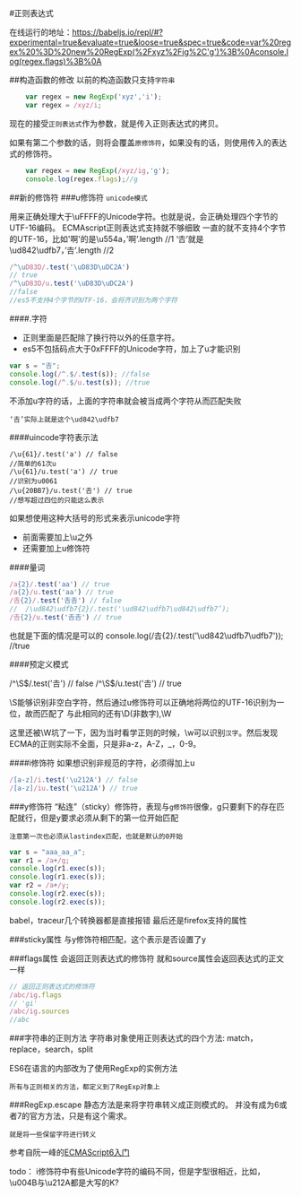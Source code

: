 #正则表达式

在线运行的地址：https://babeljs.io/repl/#?experimental=true&evaluate=true&loose=true&spec=true&code=var%20regex%20%3D%20new%20RegExp(%2Fxyz%2Fig%2C'g')%3B%0Aconsole.log(regex.flags)%3B%0A

##构造函数的修改
以前的构造函数只支持`字符串`

```javascript
	var regex = new RegExp('xyz','i');
	var regex = /xyz/i;
```

现在的接受`正则表达式`作为参数，就是传入正则表达式的拷贝。

如果有第二个参数的话，则将会覆盖`原修饰符`，如果没有的话，则使用传入的表达式的修饰符。

```javascript
	var regex = new RegExp(/xyz/ig,'g');
	console.log(regex.flags);//g
```

##新的修饰符
###u修饰符
`unicode模式`

用来正确处理大于\uFFFF的Unicode字符。也就是说，会正确处理四个字节的UTF-16编码。
ECMAscript正则表达式支持就不够细致
一直的就不支持4个字节的UTF-16，比如'啊'的是\u554a，’啊’.length //1
‘𠮷’就是\ud842\udfb7，’𠮷’.length //2

```javascript
/^\uD83D/.test('\uD83D\uDC2A')
// true
/^\uD83D/u.test('\uD83D\uDC2A')
//false
//es5不支持4个字节的UTF-16，会将齐识别为两个字符
```
####.字符
- 正则里面是匹配除了换行符以外的任意字符。
- es5不包括码点大于0xFFFF的Unicode字符，加上了u才能识别

```javascript
var s = "𠮷";
console.log(/^.$/.test(s)); //false
console.log(/^.$/u.test(s)); //true
```

不添加u字符的话，上面的字符串就会被当成两个字符从而匹配失败

	‘𠮷’实际上就是这个\ud842\udfb7

####uincode字符表示法

```javascipt
/\u{61}/.test('a') // false
//简单的61次u
/\u{61}/u.test('a') // true
//识别为u0061
/\u{20BB7}/u.test('𠮷') // true
//想写超过四位的只能这么表示
```

如果想使用这种大括号的形式来表示unicode字符

- 前面需要加上\u之外
- 还需要加上u修饰符

####量词

```javascript
/a{2}/.test('aa') // true
/a{2}/u.test('aa') // true
/𠮷{2}/.test('𠮷𠮷') // false
//  /\ud842\udfb7{2}/.test('\ud842\udfb7\ud842\udfb7’);
/𠮷{2}/u.test('𠮷𠮷') // true
```

也就是下面的情况是可以的
console.log(/𠮷{2}/.test('\ud842\udfb7\udfb7')); //true

####预定义模式

/^\S$/.test('𠮷') // false
/^\S$/u.test('𠮷') // true

\S能够识别非空白字符，然后通过u修饰符可以正确地将两位的UTF-16识别为一位，故而匹配了
与此相同的还有\D(非数字),\W

这里还被\W坑了一下，因为当时看学正则的时候，\w可以识别`汉字`。然后发现ECMA的正则实际不全面，只是非a-z，A-Z，_，0-9。

####i修饰符
如果想识别非规范的字符，必须得加上u

```javascript
/[a-z]/i.test('\u212A') // false
/[a-z]/iu.test('\u212A') // true
```

###y修饰符
“粘连”（sticky）修饰符，表现与`g修饰符`很像，g只要剩下的存在匹配就行，但是y要求必须从剩下的第一位开始匹配
	
	注意第一次也必须从lastindex匹配，也就是默认的0开始
	
```javascript
var s = "aaa_aa_a";
var r1 = /a+/g;
console.log(r1.exec(s));
console.log(r1.exec(s));
var r2 = /a+/y;
console.log(r2.exec(s));
console.log(r2.exec(s));
```

babel，traceur几个转换器都是直接报错
最后还是firefox支持的属性

###sticky属性
与y修饰符相匹配，这个表示是否设置了y

###flags属性
会返回正则表达式的修饰符
就和source属性会返回表达式的正文一样

```javascript
// 返回正则表达式的修饰符
/abc/ig.flags
// 'gi'
/abc/ig.sources
//abc
```

###字符串的正则方法
字符串对象使用正则表达式的四个方法:
match，replace，search，split

ES6在语言的内部改为了使用RegExp的实例方法
    
    所有与正则相关的方法，都定义到了RegExp对象上

###RegExp.escape
静态方法是来将字符串转义成正则模式的。
并没有成为6或者7的官方方法，只是有这个需求。
	
	就是将一些保留字符进行转义

参考自阮一峰的[ECMAScript6入门](http://es6.ruanyifeng.com/#docs/regex)

todo： i修饰符中有些Unicode字符的编码不同，但是字型很相近，比如，\u004B与\u212A都是大写的K?
